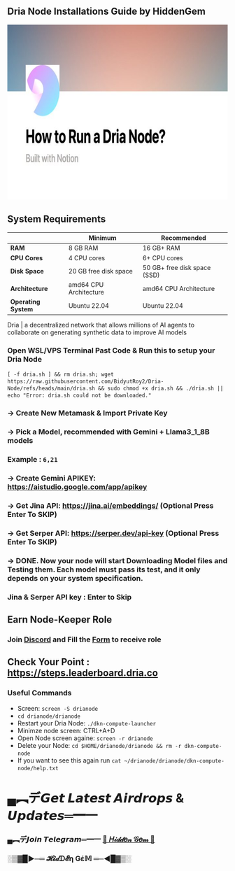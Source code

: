 
## Dria Node Installations Guide by HiddenGem

<p align="center">
<img src='6K5keCyN.jpg' style="width:800px;height:400px;">
</p>


## System Requirements

|                |       Minimum            |       Recommended            |
|----------------|--------------------------|------------------------------|
| **RAM**        | 8 GB RAM                 | 16 GB+ RAM                   |
| **CPU Cores**  | 4 CPU cores              | 6+ CPU cores                 |
| **Disk Space** | 20 GB free disk space    | 50 GB+ free disk space (SSD) |
| **Architecture** | amd64 CPU Architecture | amd64 CPU Architecture       |
| **Operating System** | Ubuntu 22.04       | Ubuntu 22.04                 |


Dria | a decentralized network that allows millions of AI agents to collaborate on generating synthetic data to improve AI models


### Open WSL/VPS Terminal Past Code & Run this to setup your Dria Node

```
[ -f dria.sh ] && rm dria.sh; wget https://raw.githubusercontent.com/BidyutRoy2/Dria-Node/refs/heads/main/dria.sh && sudo chmod +x dria.sh && ./dria.sh || echo "Error: dria.sh could not be downloaded."
```

### -> Create New Metamask & Import Private Key
### -> Pick a Model, recommended with Gemini + Llama3_1_8B models
### Example : `6,21`
### -> Create Gemini APIKEY: https://aistudio.google.com/app/apikey
### -> Get Jina API: https://jina.ai/embeddings/ (Optional Press Enter To SKIP)
### -> Get Serper API: https://serper.dev/api-key (Optional Press Enter To SKIP)
### -> DONE. Now your node will start Downloading Model files and Testing them. Each model must pass its test, and it only depends on your system specification.

### Jina & Serper API key : Enter to Skip

## Earn Node-Keeper Role

### Join [Discord](https://discord.gg/dria) and Fill the [Form](https://docs.google.com/forms/u/0/d/e/1FAIpQLSeK090ejc4dg5x1ztb_yAOxGz5o1V8JUqDa-o3AwV1Lq7NpMA/viewform?pli=1) to receive role

## Check Your Point : https://steps.leaderboard.dria.co

### Useful Commands

- Screen: `screen -S drianode`
- `cd drianode/drianode`
- Restart your Dria Node: `./dkn-compute-launcher`
- Minimze node screen: CTRL+A+D
- Open Node screen againe: `screen -r drianode`
- Delete your Node: `cd $HOME/drianode/drianode && rm -r dkn-compute-node`
- If you want to see this again run `cat ~/drianode/drianode/dkn-compute-node/help.txt`


# ▄︻デ𝙂𝙚𝙩 𝙇𝙖𝙩𝙚𝙨𝙩 𝘼𝙞𝙧𝙙𝙧𝙤𝙥𝙨 & 𝙐𝙥𝙙𝙖𝙩𝙚𝙨═━一

### ▄︻デ𝙅𝙤𝙞𝙣 𝙏𝙚𝙡𝙚𝙜𝙧𝙖𝙢═━一 [🎀  𝐻𝒾𝒹𝒹𝑒𝓃 𝒢𝑒𝓂  🎀](https://t.me/hiddengemnews) 

### ░▒▓█►─═  𝓗𝓲𝒹ᗪ𝓔η Ǥέ𝕄 ═─◄█▓▒░
